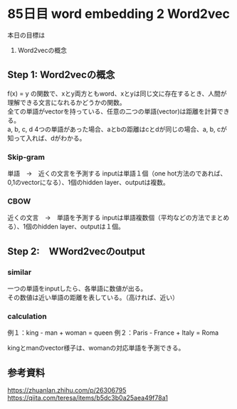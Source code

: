 # 85日目 word embedding 2 Word2vec

本日の目標は
1. Word2vecの概念

## Step 1: Word2vecの概念
f(x) = y の関数で、xとy両方ともword、xとyは同じ文に存在するとき、人間が理解できる文言になれるかどうかの関数。  
全ての単語がvectorを持っている、任意の二つの単語(vector)は距離を計算できる。  
a, b, c, d 4つの単語があった場合、aとbの距離はcとdが同じの場合、a, b, cが知って入れば、dがわかる。  

### Skip-gram
単語　->　近くの文言を予測する
inputは単語１個（one hot方法のであれば、0,1のvectorになる）、1個のhidden layer、outputは複数。

### CBOW
近くの文言　->　単語を予測する
inputは単語複数個（平均などの方法でまとめる）、1個のhidden layer、outputは１個。

## Step 2:　WWord2vecのoutput

### similar
一つの単語をinputしたら、各単語に数値が出る。  
その数値は近い単語の距離を表している。（高ければ、近い）  

### calculation
例１：king - man + woman = queen
例２：Paris - France + Italy = Roma

kingとmanのvector様子は、womanの対応単語を予測できる。

## 参考資料
https://zhuanlan.zhihu.com/p/26306795  
https://qiita.com/teresa/items/b5dc3b0a25aea49f78a1  
